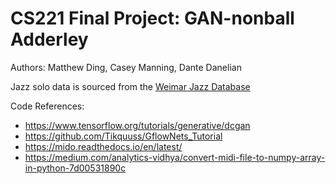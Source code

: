 # CS221 Final Project: GAN-nonball Adderley
Authors: Matthew Ding, Casey Manning, Dante Danelian

Jazz solo data is sourced from the [Weimar Jazz Database](https://jazzomat.hfm-weimar.de/dbformat/dboverview.html)

Code References:
- https://www.tensorflow.org/tutorials/generative/dcgan
- https://github.com/Tikquuss/GflowNets_Tutorial
- https://mido.readthedocs.io/en/latest/
- https://medium.com/analytics-vidhya/convert-midi-file-to-numpy-array-in-python-7d00531890c